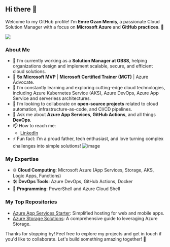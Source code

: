 ## Hi there 👋 

Welcome to my GitHub profile! I’m **Emre Ozan Memiş**, a passionate Cloud Solution Manager with a focus on **Microsoft Azure** and **GitHub practices**. 🚀  

<img align="center" src="https://github-readme-stats.vercel.app/api?username=emreozanmemis&show_icons=true&theme=dark" />

### About Me  
- 🔭 I’m currently working as a **Solution Manager at OBSS**, helping organizations design and implement scalable, secure, and efficient cloud solutions.  
- 🌟 **5x Microsoft MVP** | **Microsoft Certified Trainer (MCT)** | Azure Advocate.  
- 🌱 I’m constantly learning and exploring cutting-edge cloud technologies, including Azure Kubernetes Service (AKS), Azure DevOps, Azure App Service and serverless architectures.  
- 👯 I’m looking to collaborate on **open-source projects** related to cloud automation, infrastructure-as-code, and CI/CD pipelines.  
- 💬 Ask me about **Azure App Services**, **GitHub Actions**, and all things **DevOps**.  
- 📫 How to reach me:  
  - [LinkedIn](https://www.linkedin.com/in/emreozanmemis/)  
- ⚡ Fun fact: I’m a proud father, tech enthusiast, and love turning complex challenges into simple solutions! 
![image](https://github.com/user-attachments/assets/e649f110-7377-4e80-b6f7-28b5018fb1a9)

### My Expertise  
- 🌐 **Cloud Computing**: Microsoft Azure (App Services, Storage, AKS, Logic Apps, Functions)  
- 🛠️ **DevOps Tools**: Azure DevOps, GitHub Actions, Docker  
- 🔧 **Programming**: PowerShell and Azure Cloud Shell  

### My Top Repositories  
- [Azure App Services Starter](https://github.com/EmreOzanMemis/AzureAppServices): Simplified hosting for web and mobile apps.  
- [Azure Storage Solutions](https://github.com/EmreOzanMemis/AzureStorageAccount): A comprehensive guide to leveraging Azure Storage.  

Thanks for stopping by! Feel free to explore my projects and get in touch if you'd like to collaborate. Let's build something amazing together! 🚀  

